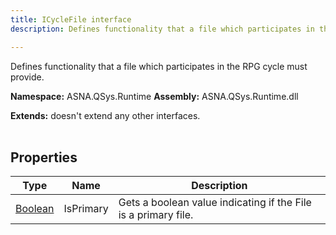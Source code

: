 ```yaml
---
title: ICycleFile interface
description: Defines functionality that a file which participates in the RPG cycle must provide.

---
```


Defines functionality that a file which participates in the RPG cycle must provide.

**Namespace:** ASNA.QSys.Runtime
**Assembly:** ASNA.QSys.Runtime.dll

**Extends:** doesn't extend any other interfaces.
<br>
<br>

## Properties

| Type | Name | Description
| --- | --- | --- 
| [Boolean](https://docs.microsoft.com/en-us/dotnet/api/system.boolean) | IsPrimary | Gets a boolean value indicating if the File is a primary file. |
